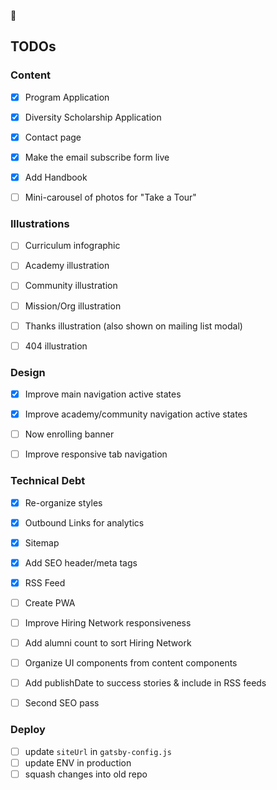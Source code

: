 💫

## TODOs

### Content

- [x] Program Application
- [x] Diversity Scholarship Application
- [x] Contact page
- [x] Make the email subscribe form live
- [x] Add Handbook

- [ ] Mini-carousel of photos for "Take a Tour"

### Illustrations

- [ ] Curriculum infographic
- [ ] Academy illustration
- [ ] Community illustration
- [ ] Mission/Org illustration

- [ ] Thanks illustration (also shown on mailing list modal)
- [ ] 404 illustration

### Design

- [x] Improve main navigation active states
- [x] Improve academy/community navigation active states
- [ ] Now enrolling banner

- [ ] Improve responsive tab navigation

### Technical Debt

- [x] Re-organize styles
- [x] Outbound Links for analytics
- [x] Sitemap
- [x] Add SEO header/meta tags
- [x] RSS Feed
- [ ] Create PWA

- [ ] Improve Hiring Network responsiveness
- [ ] Add alumni count to sort Hiring Network
- [ ] Organize UI components from content components
- [ ] Add publishDate to success stories & include in RSS feeds
- [ ] Second SEO pass

### Deploy

- [ ] update `siteUrl` in `gatsby-config.js`
- [ ] update ENV in production
- [ ] squash changes into old repo
